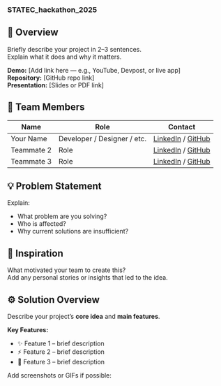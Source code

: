 ### STATEC_hackathon_2025
## 🧭 Overview
Briefly describe your project in 2–3 sentences.  
Explain what it does and why it matters.

**Demo:** [Add link here — e.g., YouTube, Devpost, or live app]  
**Repository:** [GitHub repo link]  
**Presentation:** [Slides or PDF link]

## 👥 Team Members
| Name | Role | Contact |
|------|------|----------|
| Your Name | Developer / Designer / etc. | [LinkedIn](#) / [GitHub](#) |
| Teammate 2 | Role | [LinkedIn](#) / [GitHub](#) |
| Teammate 3 | Role | [LinkedIn](#) / [GitHub](#) |

## 💡 Problem Statement
Explain:
- What problem are you solving?
- Who is affected?
- Why current solutions are insufficient?

## 💭 Inspiration
What motivated your team to create this?  
Add any personal stories or insights that led to the idea.

## ⚙️ Solution Overview
Describe your project’s **core idea** and **main features**.

**Key Features:**
- ✨ Feature 1 – brief description  
- ⚡ Feature 2 – brief description  
- 💬 Feature 3 – brief description  

Add screenshots or GIFs if possible:
